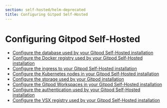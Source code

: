```yaml
---
section: self-hosted/helm-deprecated
title: Configuring Gitpod Self-Hosted
---
```


<script context="module">
  export const prerender = true;
</script>

# Configuring Gitpod Self-Hosted

- [Configure the database used by your Gitpod Self-Hosted installation](./configuration/database)
- [Configure the Docker registry used by your Gitpod Self-Hosted installation](./configuration/docker-registry)
- [Configure the ingress to your Gitpod Self-Hosted installation](./configuration/ingress)
- [Configure the Kubernetes nodes in your Gitpod Self-Hosted installation](./configuration/nodes)
- [Configure the storage used by your Gitpod installation](./configuration/storage)
- [Configure the Gitpod Workspaces in your Gitpod Self-Hosted installation](./configuration/workspaces)
- [Configure the authentication used by your Gitpod Self-Hosted installation](./configuration/authentication)
- [Configure the VSX registry used by your Gitpod Self-Hosted installation](./configuration/vsx-registry)
